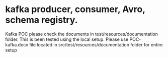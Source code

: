 # kafka producer, consumer, Avro, schema registry.
Kafka POC 
please check the documents in test/resources/documentation folder. 
This is been tested using the local setup. 
Please use POC-kafka.docx file located in src/test/resources/documentation folder for entire setup


